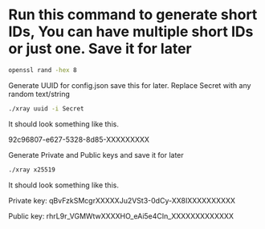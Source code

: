 # Run this command to generate short IDs, You can have multiple short IDs or just one. Save it for later

```bash
openssl rand -hex 8
```

Generate UUID for config.json save this for later. Replace Secret with any random text/string

```bash
./xray uuid -i Secret
```

It should look something like this.

92c96807-e627-5328-8d85-XXXXXXXXX

Generate Private and Public keys and save it for later

```bash
./xray x25519
```

It should look something like this.

Private key: qBvFzkSMcgrXXXXXJu2VSt3-0dCy-XX8IXXXXXXXXXX

Public key: rhrL9r_VGMWtwXXXXHO_eAi5e4CIn_XXXXXXXXXXXXX